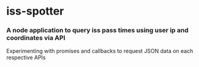 # iss-spotter

### A node application to query iss pass times using user ip and coordinates via API

Experimenting with promises and callbacks to request JSON data on each respective APIs

